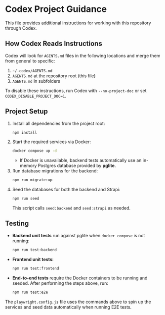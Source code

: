 # Codex Project Guidance

This file provides additional instructions for working with this repository through Codex.

## How Codex Reads Instructions

Codex will look for `AGENTS.md` files in the following locations and merge them from general to specific:

1. `~/.codex/AGENTS.md`
2. `AGENTS.md` at the repository root (this file)
3. `AGENTS.md` in subfolders

To disable these instructions, run Codex with `--no-project-doc` or set `CODEX_DISABLE_PROJECT_DOC=1`.

## Project Setup

1. Install all dependencies from the project root:
   ```bash
   npm install
   ```
2. Start the required services via Docker:
   ```bash
   docker compose up -d
   ```
   - If Docker is unavailable, backend tests automatically use an in-memory Postgres database provided by **pglite**.
3. Run database migrations for the backend:
   ```bash
   npm run migrate:up
   ```
4. Seed the databases for both the backend and Strapi:
   ```bash
   npm run seed
   ```
   This script calls `seed:backend` and `seed:strapi` as needed.

## Testing

- **Backend unit tests** run against pglite when `docker compose` is not running:
  ```bash
  npm run test:backend
  ```
- **Frontend unit tests**:
  ```bash
  npm run test:frontend
  ```
- **End-to-end tests** require the Docker containers to be running and seeded. After performing the steps above, run:
  ```bash
  npm run test:e2e
  ```

The `playwright.config.js` file uses the commands above to spin up the services and seed data automatically when running E2E tests.
